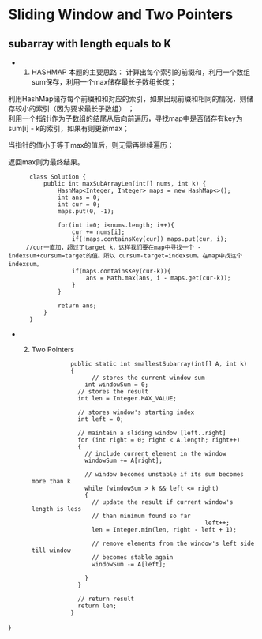 # Sliding Window and Two Pointers
## subarray with length equals to K

* 1. HASHMAP
本题的主要思路：
计算出每个索引的前缀和，利用一个数组sum保存，利用一个max储存最长子数组长度；       

利用HashMap储存每个前缀和和对应的索引，如果出现前缀和相同的情况，则储存较小的索引（因为要求最长子数组）
；        
利用一个指针i作为子数组的结尾从后向前遍历，寻找map中是否储存有key为sum[i] - k的索引，如果有则更新max；

当指针的值小于等于max的值后，则无需再继续遍历；     

返回max则为最终结果。        

          class Solution {
              public int maxSubArrayLen(int[] nums, int k) {
                  HashMap<Integer, Integer> maps = new HashMap<>();
                  int ans = 0;
                  int cur = 0;
                  maps.put(0, -1);

                  for(int i=0; i<nums.length; i++){
                      cur += nums[i];
                      if(!maps.containsKey(cur)) maps.put(cur, i);
		 //cur一直加，超过了target k，这样我们要在map中寻找一个 -indexsum+cursum=target的值。所以 cursum-target=indexsum。在map中找这个indexsum。
                      if(maps.containsKey(cur-k)){
                          ans = Math.max(ans, i - maps.get(cur-k));
                      }
                  }

                  return ans;
              }
          }
* 2. Two Pointers

                    public static int smallestSubarray(int[] A, int k)
                    {
                          // stores the current window sum
                        int windowSum = 0;
                      // stores the result
                      int len = Integer.MAX_VALUE;

                      // stores window's starting index
                      int left = 0;

                      // maintain a sliding window [left..right]
                      for (int right = 0; right < A.length; right++)
                      {
                        // include current element in the window
                        windowSum += A[right];

                        // window becomes unstable if its sum becomes more than k
                        while (windowSum > k && left <= right)
                        {
                          // update the result if current window's length is less
                          // than minimum found so far
                                                          left++;
                          len = Integer.min(len, right - left + 1);

                          // remove elements from the window's left side till window
                          // becomes stable again
                          windowSum -= A[left];

                        }
                      }

                      // return result
                      return len;
                    }

	
}
